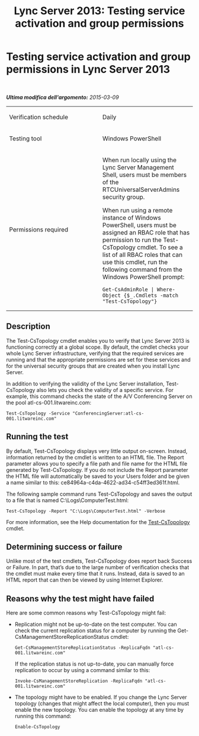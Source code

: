 ﻿---
title: 'Lync Server 2013: Testing service activation and group permissions'
TOCTitle: Testing service activation and group permissions
ms:assetid: 2c59e603-ba85-40ba-91a7-51c6fd39472e
ms:mtpsurl: https://technet.microsoft.com/it-it/library/Dn743833(v=OCS.15)
ms:contentKeyID: 62279258
ms.date: 08/24/2015
mtps_version: v=OCS.15
ms.translationtype: HT
---

# Testing service activation and group permissions in Lync Server 2013

 

_**Ultima modifica dell'argomento:** 2015-03-09_


<table>
<colgroup>
<col style="width: 50%" />
<col style="width: 50%" />
</colgroup>
<tbody>
<tr class="odd">
<td><p>Verification schedule</p></td>
<td><p>Daily</p></td>
</tr>
<tr class="even">
<td><p>Testing tool</p></td>
<td><p>Windows PowerShell</p></td>
</tr>
<tr class="odd">
<td><p>Permissions required</p></td>
<td><p>When run locally using the Lync Server Management Shell, users must be members of the RTCUniversalServerAdmins security group.</p>
<p>When run using a remote instance of Windows PowerShell, users must be assigned an RBAC role that has permission to run the Test-CsTopology cmdlet. To see a list of all RBAC roles that can use this cmdlet, run the following command from the Windows PowerShell prompt:</p>
<pre><code>Get-CsAdminRole | Where-Object {$_.Cmdlets -match &quot;Test-CsTopology&quot;}</code></pre></td>
</tr>
</tbody>
</table>


## Description

The Test-CsTopology cmdlet enables you to verify that Lync Server 2013 is functioning correctly at a global scope. By default, the cmdlet checks your whole Lync Server infrastructure, verifying that the required services are running and that the appropriate permissions are set for these services and for the universal security groups that are created when you install Lync Server.

In addition to verifying the validity of the Lync Server installation, Test-CsTopology also lets you check the validity of a specific service. For example, this command checks the state of the A/V Conferencing Server on the pool atl-cs-001.litwareinc.com:

    Test-CsTopology -Service "ConferencingServer:atl-cs-001.litwareinc.com"

## Running the test

By default, Test-CsTopology displays very little output on-screen. Instead, information returned by the cmdlet is written to an HTML file. The Report parameter allows you to specify a file path and file name for the HTML file generated by Test-CsTopology. If you do not include the Report parameter the HTML file will automatically be saved to your Users folder and be given a name similar to this: ce84964a-c4da-4622-ad34-c54ff3ed361f.html.

The following sample command runs Test-CsTopology and saves the output to a file that is named C:\\Logs\\ComputerTest.html:

    Test-CsTopology -Report "C:\Logs\ComputerTest.html" -Verbose

For more information, see the Help documentation for the [Test-CsTopology](test-cstopology.md) cmdlet.

## Determining success or failure

Unlike most of the test cmdlets, Test-CsTopology does report back Success or Failure. In part, that’s due to the large number of verification checks that the cmdlet must make every time that it runs. Instead, data is saved to an HTML report that can then be viewed by using Internet Explorer.

## Reasons why the test might have failed

Here are some common reasons why Test-CsTopology might fail:

  - Replication might not be up-to-date on the test computer. You can check the current replication status for a computer by running the Get-CsManagementStoreReplicationStatus cmdlet:
    
        Get-CsManagementStoreReplicationStatus -ReplicaFqdn "atl-cs-001.litwareinc.com"
    
    If the replication status is not up-to-date, you can manually force replication to occur by using a command similar to this:
    
        Invoke-CsManagementStoreReplication -ReplicaFqdn "atl-cs-001.litwareinc.com"

  - The topology might have to be enabled. If you change the Lync Server topology (changes that might affect the local computer), then you must enable the new topology. You can enable the topology at any time by running this command:
    
        Enable-CsTopology

